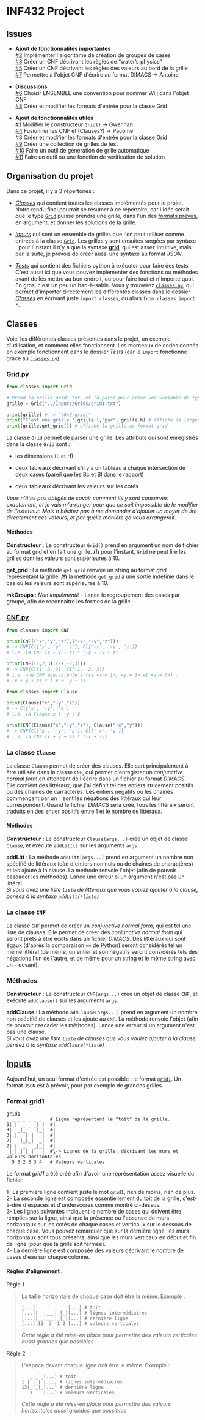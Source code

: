 # INF432 Project

## Issues

- **Ajout de fonctionnalités importantes**  
[#2](https://github.com/NeoGalaxy/INF432/issues/2) Implémenter l'algorithme de création de groupes de cases  
[#3](https://github.com/NeoGalaxy/INF432/issues/3) Créer un CNF décrivant les règles de “water’s physics”  
[#5](https://github.com/NeoGalaxy/INF432/issues/5) Créer un CNF décrivant les règles des valeurs au bord de la grille  
[#7](https://github.com/NeoGalaxy/INF432/issues/7) Permettre à l'objet CNF d'écrire au format DIMACS -> Antoine  

- **Discussions**  
[#6](https://github.com/NeoGalaxy/INF432/issues/6) Choisir ENSEMBLE une convention pour nommer Wi,j dans l'objet CNF  
[#8](https://github.com/NeoGalaxy/INF432/issues/8) Créer et modifier les formats d'entrée pour la classe Grid  

- **Ajout de fonctionnalités utiles**  
[#1](https://github.com/NeoGalaxy/INF432/issues/1) Modifier le constructeur `Grid()` -> Gwennan  
[#4](https://github.com/NeoGalaxy/INF432/issues/4) Fusionner les CNF et (Clauses?) -> Pacôme  
[#8](https://github.com/NeoGalaxy/INF432/issues/8) Créer et modifier les formats d'entrée pour la classe Grid  
[#9](https://github.com/NeoGalaxy/INF432/issues/9) Créer une collection de grilles de test  
[#10](https://github.com/NeoGalaxy/INF432/issues/10) Faire un outil de génération de grille automatique  
[#11](https://github.com/NeoGalaxy/INF432/issues/11) Faire un outil ou une fonction de vérification de solution  

## Organisation du projet

Dans ce projet, il y a 3 répertoires :  

- [*Classes*](#Classes) qui contient toutes les classes implémentés pour le projet. Notre rendu final pourrait se résumer à ce repertoire, car l'idée serait que le type [`Grid`](#Gridpy) puisse prendre une grille, dans l'un des [formats prévus](#inputs), en argument, et donner les solutions de la grille.  

- [*Inputs*](#Inputs) qui sont un ensemble de grilles que l'on peut utiliser comme entrées à la classe [`Grid`](#Gridpy). Les grilles y sont ensuites rangées par syntaxe : pour l'instant il n'y a que la syntaxe **[grid](#format-grid1)**, qui est assez intuitive, mais par la suite, je prévois de créer aussi une syntaxe au format *JSON*.  

- [*Tests*](#Tests) qui contient des fichiers python à exécuter pour faire des tests. C'est aussi ici que vous pouvez implémenter des fonctions ou méthodes avant de les mettre au bon endroit, ou pour faire tout et n'importe quoi. En gros, c'est un peu un bac-à-sable. Vous y trouverez [`classes.py`](https://github.com/NeoGalaxy/INF432/blob/master/Tests/classes.py), qui permet d'importer directement les différentes classes dans le dossier [*Classes*](https://github.com/NeoGalaxy/INF432/tree/master/Classes) en écrivant juste `import classes`, ou alors `from classes import *`.  


## Classes

Voici les différentes classes présentes dans le projet, un exemple d'utilisation, et comment elles fonctionnent. Les morceaux de codes donnés en exemple fonctionnent dans le dossier *Tests* (car le `import` fonctionne grâce au [`classes.py`](https://github.com/NeoGalaxy/INF432/blob/master/Tests/classes.py)).

### [Grid.py](https://github.com/NeoGalaxy/INF432/blob/master/Classes/Grid.py)

```python
from classes import Grid

# Prend la grille grid1.txt, et la parse pour créer une variable de type Grid
grille = Grid("../Inputs/Grids/grid1.txt") 

print(grille) # -> "(6x6 grid)"
print("C'est une grille ",grille.l,"par", grille.h) # affiche la largeur et la hauteur de grille
print(grille.get_grid()) # affiche la grille au format grid
```

La classe `Grid` permet de parser une grille. Les attributs qui sont enregistrés dans la classe `Grid` sont :

- les dimensions (L et H)

- deux tableaux décrivant s'il y a un tableau à chaque intersection de deux cases (pareil que les Bc et Bl dans le rapport)

- deux tableaux décrivant les valeurs sur les cotés

*Vous n'êtes pas obligés de savoir comment ils y sont conservés exactement, et je vais m'arranger pour que ce soit impossible de le modifier de l'exterieur. Mais n'hésitez pas à me demander d'ajouter un moyer de lire directement ces valeurs, et par quelle manière ça vous arrangerait.*

#### Méthodes

**Constructeur** : Le constructeur `Grid()` prend en argument un nom de fichier au format grid et en fait une grille. **/!\\** pour l'instant, `Grid` ne peut lire les grilles dont les valeurs sont supérieures à 10.

**get_grid** : La méthode `get_grid` renvoie un string au format *grid* représentant la grille. **/!\\** la méthode `get_grid` a une sortie indéfinie dans le cas où les valeurs sont supérieures à 10.

**mkGroups** : *Non implémenté -* Lance le regroupement des cases par groupe, afin de reconnaître les formes de la grille

### [CNF.py](https://github.com/NeoGalaxy/INF432/blob/master/Classes/CNF.py)
```python
from classes import CNF

print(CNF(("x","y","z"),("-x","-y","z")))
# -> CNF{Cl['x', 'y', 'z'], Cl['-x', '-y', 'z']}
# i.e. la CNF (x + y + z) * (-x + -y + z)

print(CNF((1,2,3),(-1,-2,3)))
# -> CNF{Cl[1, 2, 3], Cl[-1, -2, 3]}
# i.e. une CNF équivalente à (si <x:= 1>, <y:= 2> et <z:= 3>) : 
# (x + y + z) * (-x + -y + z)

from classes import Clause

print(Clause("x","-y","z"))
# -> Cl['x', '-y', 'z']
# i.e. la Clause x + -y + z

print(CNF(Clause("x","-y","z"), Clause("-x","y")))
# -> CNF{Cl['x', '-y', 'z'], Cl['-x', 'y']}
# i.e. la CNF (x + y + z) * (-x + -y)

```

### La classe `Clause`

La classe `Clause` permet de créer des clauses. Elle sert principalement à être utilisée dans la classe `CNF`, qui permet d'enregister un *conjunctive normal form* en attendant de l'écrire dans un fichier au format *DIMACS*.  
Elle contient des littéraux, que j'ai définit tel des entiers stricement positifs ou des chaines de carractères. Les entiers négatifs ou les chaines commençant par un `-` sont les négations des littéraux qui leur correspondent. Quand le fichier *DIMACS* sera créé, tous les littéraix seront traduits en des entier positifs entre 1 et le nombre de littéraux. 

#### Méthodes

**Constructeur** : Le constructeur `Clause(args...)` crée un objet de classe `Clause`, et exécute `addLitt()` sur les arguments `args`.

**addLitt** : La méthode `addLitt(args...)` prend en argument un nombre non spécifié de littéraux (càd d'entiers non nuls ou de chaînes de charactères) et les ajoute à la clause. La méthode renvoie l'objet (afin de pouvoir cascader les méthodes). Lance une erreur si un argument n'est pas un littéral.  
*Si vous avez une liste `liste` de littéraux que vous voulez ajouter à la clause, pensez à la syntaxe `addLitt(*liste)`*

### La classe `CNF`

La classe `CNF` permet de créer un *conjunctive normal form*, qui est tel une liste de clauses. Elle permet de créer des *conjunctive normal form* qui seront prêts à être écrits dans un fichier *DIMACS*. Des littéraux qui sont égaux (d'après la comparaison `==` de Python) seront considérés tel un même littéral (de même, un entier et son négatifs seront considérés tels des négations l'un de l'autre, et de même pour un string et le même string avec un `-` devant).

### Méthodes

**Constructeur** : Le constructeur `CNF(args...)` crée un objet de classe `CNF`, et exécute `addClause()` sur les arguments `args`.

**addClause** : La méthode `addClause(args...)` prend en argument un nombre non psécifié de clauses et les ajoute au `CNF`. La méthode renvoie l'objet (afin de pouvoir cascader les méthodes). Lance une erreur si un argument n'est pas une clause.  
*Si vous avez une liste `liste` de clauses que vous voulez ajouter à la clause, pensez à la syntaxe `addClause(*liste)`*

## [Inputs](https://github.com/NeoGalaxy/INF432/tree/master/Inputs)

Aujourd'hui, un seul format d'entrée est possible : le format [`grid1`](#Format-grid1). Un format `JSON` est à prévoir, pour par exemple de grandes grilles.

### Format grid1

```
grid1
  _ _ _ _ _ _   # Ligne représentant le "toît" de la grille.
5|_|  _ _ _| |  #|
3|  _|_    |_|  #|
3|_|_  | |_ _|  #|
2|   |_|_|  _|  #|
2| |  _   _|_|  #|
 |_|_|_|_|_ _|  #\-> Lignes de la grille, décrivant les murs et valeurs horizontales
  5 3 2 3 3 4   # Valeurs verticales
```

Le format *grid1* a été créé afin d'avoir une représentation assez visuelle du fichier. 

1- La première ligne contient juste le mot `grid1`, rien de moins, rien de plus.  
2- La seconde ligne est composée essentiellement du toit de la grille, c'est-à-dire d'espaces et d'underscores comme montré ci-dessus.  
3- Les lignes suivantes indiquent le nombre de cases qui doivent être remplies sur la ligne, ainsi que la présence ou l'absence de murs horizontaux sur les cotés de chaque cases et verticaux sur le dessous de chaque case. Vous pouvez remarquer que sur la dernière ligne, les murs horizontaux sont tous présents, ainsi que les murs verticaux en début et fin de ligne (pour que la grille soit fermée).  
4- La dernière ligne est composée des valeurs décrivant le nombre de cases d'eau sur chaque colonne.

#### Règles d'alignement :

Règle 1
> La taille horizontale de chaque case doit être la même. Exemple :
> ```
> [...] __ ___ _ _ [...] # toit
> [...]|  |___| |_|[...] # lignes intermédiaires
> [...]|__|___|_|_|[...] # dernière ligne
> [...] 12  3  1 2 [...] # valeurs verticales
> ``` 
> *Cette règle a été mise-en place pour permettre des valeurs verticales aussi grandes que possibles*

Règle 2
> L'espace devant chaque ligne doit être le même. Exemple :
> ```
>    _ _ _[...] # toit
> 1 | |_| [...] # lignes intermédiaires
> 13|_|_|_[...] # dernière ligne
>    1    [...] # valeurs verticales
> ``` 
> *Cette règle a été mise-en place pour permettre des valeurs horizontales aussi grandes que possibles*
